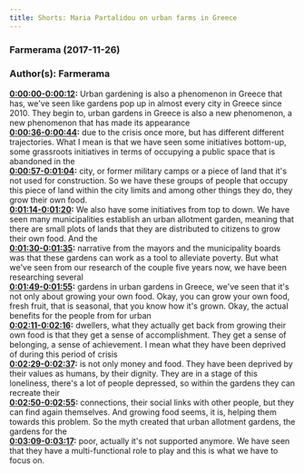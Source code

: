 ```yaml
---
title: Shorts: Maria Partalidou on urban farms in Greece
---
```

### Farmerama  (2017-11-26)  
### Author(s): Farmerama  

**[0:00:00-0:00:12](https://soundcloud.com/farmerama-radio/short-maria-partalidou-on-urban-farms-in-greece#t=0:00:00):**  Urban gardening is also a phenomenon in Greece that has, we've seen like gardens  pop up in almost every city in Greece since 2010. They begin to, urban gardens  in Greece is also a new phenomenon, a new phenomenon that has made its appearance  
**[0:00:36-0:00:44](https://soundcloud.com/farmerama-radio/short-maria-partalidou-on-urban-farms-in-greece#t=0:00:36):**  due to the crisis once more, but has different different trajectories. What I  mean is that we have seen some initiatives bottom-up, some grassroots  initiatives in terms of occupying a public space that is abandoned in the  
**[0:00:57-0:01:04](https://soundcloud.com/farmerama-radio/short-maria-partalidou-on-urban-farms-in-greece#t=0:00:57):**  city, or former military camps or a piece of land that it's not used for  construction. So we have these groups of people that occupy this piece of land  within the city limits and among other things they do, they grow their own food.  
**[0:01:14-0:01:20](https://soundcloud.com/farmerama-radio/short-maria-partalidou-on-urban-farms-in-greece#t=0:01:14):**  We also have some initiatives from top to down. We have seen many municipalities  establish an urban allotment garden, meaning that there are small plots of  lands that they are distributed to citizens to grow their own food. And the  
**[0:01:30-0:01:35](https://soundcloud.com/farmerama-radio/short-maria-partalidou-on-urban-farms-in-greece#t=0:01:30):**  narrative from the mayors and the municipality boards was that these  gardens can work as a tool to alleviate poverty. But what we've seen from our  research of the couple five years now, we have been researching several  
**[0:01:49-0:01:55](https://soundcloud.com/farmerama-radio/short-maria-partalidou-on-urban-farms-in-greece#t=0:01:49):**  gardens in urban gardens in Greece, we've seen that it's not only about growing  your own food. Okay, you can grow your own food, fresh fruit, that is seasonal, that  you know how it's grown. Okay, the actual benefits for the people from for urban  
**[0:02:11-0:02:16](https://soundcloud.com/farmerama-radio/short-maria-partalidou-on-urban-farms-in-greece#t=0:02:11):**  dwellers, what they actually get back from growing their own food is that they  get a sense of accomplishment. They get a sense of belonging, a sense of  achievement. I mean what they have been deprived of during this period of crisis  
**[0:02:29-0:02:37](https://soundcloud.com/farmerama-radio/short-maria-partalidou-on-urban-farms-in-greece#t=0:02:29):**  is not only money and food. They have been deprived by their values as  humans, by their dignity. They are in a stage of this loneliness, there's a  lot of people depressed, so within the gardens they can recreate their  
**[0:02:50-0:02:55](https://soundcloud.com/farmerama-radio/short-maria-partalidou-on-urban-farms-in-greece#t=0:02:50):**  connections, their social links with other people, but they can find again  themselves. And growing food seems, it is, helping them towards this problem.  So the myth created that urban allotment gardens, the gardens for the  
**[0:03:09-0:03:17](https://soundcloud.com/farmerama-radio/short-maria-partalidou-on-urban-farms-in-greece#t=0:03:09):**  poor, actually it's not supported anymore. We have seen that they have a  multi-functional role to play and this is what we have to focus on.  